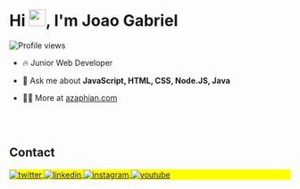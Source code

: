 
<h1 align="left">Hi <img src="https://raw.githubusercontent.com/kaueMarques/kaueMarques/master/hi.gif" height="30px">, I'm Joao Gabriel</h1>
<p align="left"> <img src="https://komarev.com/ghpvc/?username=azaph0x&color=blue" alt="Profile views" /> </p>

- 🔥 Junior Web Developer

- 💬 Ask me about **JavaScript, HTML, CSS, Node.JS, Java**

- 👨‍💻 More at [azaphian.com](https://azaphian.com)

<br><br>

## Contact

<p align="left" style="background:yellow">
<a href="https://twitter.com/azaphian" target="_blank">
  <img align="center" src="https://img.shields.io/badge/-azaphian-05122A?style=flat&logo=twitter" alt="twitter"/>  
</a>
<a href="https://linkedin.com/in/joaog0x" target="_blank">
  <img align="center" src="https://img.shields.io/badge/-joaog0x-05122A?style=flat&logo=linkedin" alt="linkedin"/>
</a>
<a href="https://instagram.com/offtonyx" target="_blank">
 <img align="center" src="https://img.shields.io/badge/-offtonyx-05122A?style=flat&logo=instagram" alt="instagram"/>
</a>
<a href="https://www.youtube.com/@azaphian" target="_blank">
 <img align="center" src="https://img.shields.io/badge/-azaphian-05122A?style=flat&logo=youtube" alt="youtube"/>
</a>
</p>
